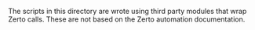The scripts in this directory are wrote using third party modules that wrap Zerto calls.
These are not based on the Zerto automation documentation.